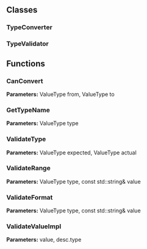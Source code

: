 
## Classes

### TypeConverter



### TypeValidator




## Functions

### CanConvert



**Parameters:** ValueType from, ValueType to

### GetTypeName



**Parameters:** ValueType type

### ValidateType



**Parameters:** ValueType expected, ValueType actual

### ValidateRange



**Parameters:** ValueType type, const std::string& value

### ValidateFormat



**Parameters:** ValueType type, const std::string& value

### ValidateValueImpl



**Parameters:** value, desc.type
